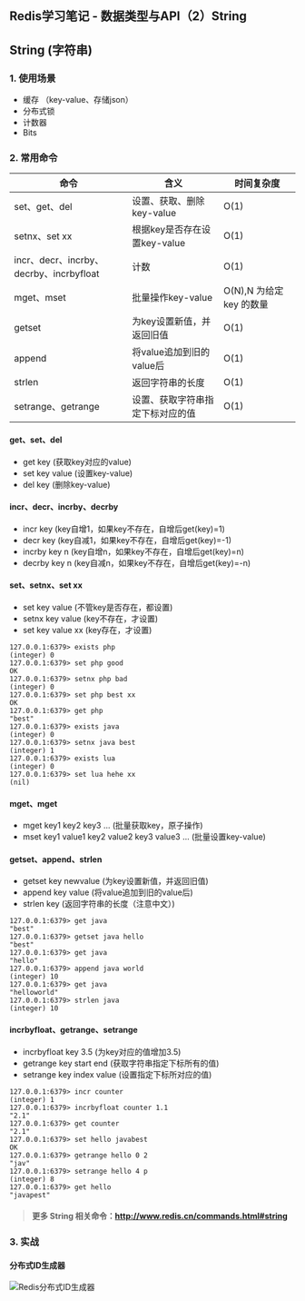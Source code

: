 Redis学习笔记 - 数据类型与API（2）String
---

## String (字符串)

### 1. 使用场景
* 缓存 （key-value、存储json）
* 分布式锁
* 计数器
* Bits

### 2. 常用命令

命令|含义|时间复杂度
-|-|-
set、get、del|设置、获取、删除key-value|O(1)
setnx、set xx|根据key是否存在设置key-value|O(1)
incr、decr、incrby、decrby、incrbyfloat|计数|O(1)
mget、mset|批量操作key-value|O(N),N 为给定 key 的数量
getset|为key设置新值，并返回旧值|O(1)
append|将value追加到旧的value后|O(1)
strlen|返回字符串的长度|O(1)
setrange、getrange|设置、获取字符串指定下标对应的值|O(1)

#### **get、set、del**
* get key (获取key对应的value)
* set key value (设置key-value)
* del key (删除key-value)

#### **incr、decr、incrby、decrby**
* incr key (key自增1，如果key不存在，自增后get(key)=1)
* decr key (key自减1，如果key不存在，自增后get(key)=-1)
* incrby key n (key自增n，如果key不存在，自增后get(key)=n)
* decrby key n (key自减n，如果key不存在，自增后get(key)=-n)

#### **set、setnx、set xx**
* set key value (不管key是否存在，都设置)
* setnx key value (key不存在，才设置)
* set key value xx (key存在，才设置)

```
127.0.0.1:6379> exists php
(integer) 0
127.0.0.1:6379> set php good
OK
127.0.0.1:6379> setnx php bad
(integer) 0
127.0.0.1:6379> set php best xx
OK
127.0.0.1:6379> get php
"best"
127.0.0.1:6379> exists java
(integer) 0
127.0.0.1:6379> setnx java best
(integer) 1
127.0.0.1:6379> exists lua
(integer) 0
127.0.0.1:6379> set lua hehe xx
(nil)
```

#### **mget、mget**
* mget key1 key2 key3 ... (批量获取key，原子操作)
* mset key1 value1 key2 value2 key3 value3 ... (批量设置key-value)

#### **getset、append、strlen**
* getset key newvalue (为key设置新值，并返回旧值)
* append key value (将value追加到旧的value后)
* strlen key (返回字符串的长度（注意中文）)
```
127.0.0.1:6379> get java
"best"
127.0.0.1:6379> getset java hello
"best"
127.0.0.1:6379> get java
"hello"
127.0.0.1:6379> append java world
(integer) 10
127.0.0.1:6379> get java
"helloworld"
127.0.0.1:6379> strlen java
(integer) 10
```

#### **incrbyfloat、getrange、setrange**
* incrbyfloat key 3.5 (为key对应的值增加3.5)
* getrange key start end (获取字符串指定下标所有的值)
* setrange key index value (设置指定下标所对应的值)
```
127.0.0.1:6379> incr counter
(integer) 1
127.0.0.1:6379> incrbyfloat counter 1.1
"2.1"
127.0.0.1:6379> get counter
"2.1"
127.0.0.1:6379> set hello javabest
OK
127.0.0.1:6379> getrange hello 0 2
"jav"
127.0.0.1:6379> setrange hello 4 p
(integer) 8
127.0.0.1:6379> get hello
"javapest"
```

> #### **更多 String 相关命令**：http://www.redis.cn/commands.html#string

### 3. 实战

#### 分布式ID生成器
![Redis分布式ID生成器](http://md.ws1031.cn/xsj/2018_7_6_Redis_Distributed_ID_generator.jpg)